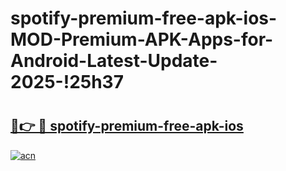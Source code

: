 # spotify-premium-free-apk-ios-MOD-Premium-APK-Apps-for-Android-Latest-Update-2025-!25h37

# <h2><a href="https://0k600j.esa.edu.pl?title=spotify-premium-free-apk-ios&ref=25h37">🔗👉 🔴 spotify-premium-free-apk-ios</a></h2>

[![acn](https://github.com/user-attachments/assets/0f9c940e-d8b0-45ae-aac7-cd30a18b3e1c)](https://0k600j.esa.edu.pl?title=spotify-premium-free-apk-ios&ref=25h37)

